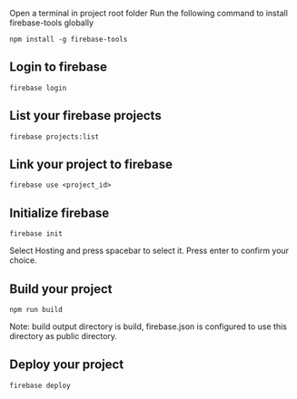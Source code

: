 Open a terminal in project root folder
Run the following command to install firebase-tools globally

```
npm install -g firebase-tools
```

## Login to firebase

```
firebase login
```

## List your firebase projects

```
firebase projects:list
```

## Link your project to firebase

```
firebase use <project_id>
```

## Initialize firebase

```
firebase init
```

Select Hosting and press spacebar to select it. Press enter to confirm your choice.

## Build your project

```
npm run build
```

Note: build output directory is build, firebase.json is configured to use this directory as public directory.

## Deploy your project

```
firebase deploy
```
